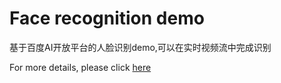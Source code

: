 # Face recognition demo
基于百度AI开放平台的人脸识别demo,可以在实时视频流中完成识别

For more details, please click [here](https://ahutgeekteam.club/2019/10/21/人脸识别demo/)
